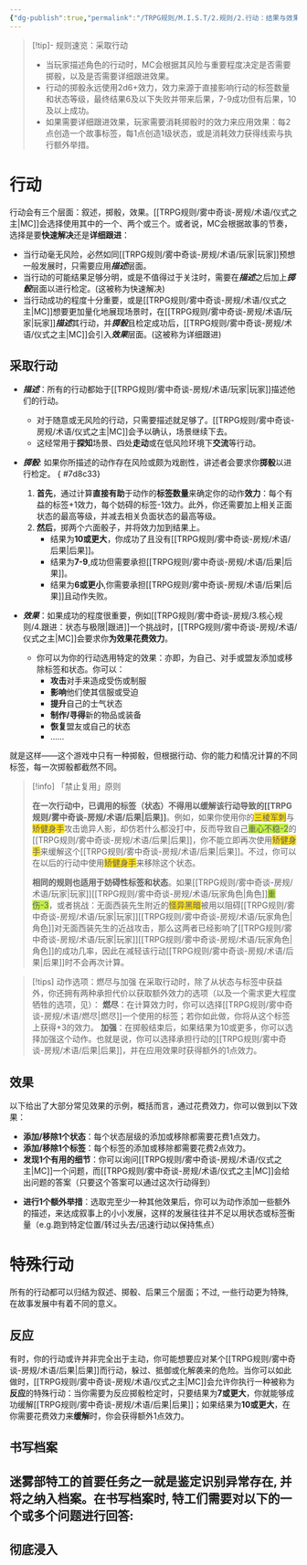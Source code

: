 ```yaml
---
{"dg-publish":true,"permalink":"/TRPG规则/M.I.S.T/2.规则/2.行动：结果与效果/"}
---
```


>[!tip]- 规则速览：采取行动
>- 当玩家描述角色的行动时，MC会根据其风险与重要程度决定是否需要掷骰，以及是否需要详细跟进效果。
>- 行动的掷骰永远使用2d6+效力，效力来源于直接影响行动的标签数量和状态等级，最终结果6及以下失败并带来后果，7-9成功但有后果，10及以上成功。
>- 如果需要详细跟进效果，玩家需要消耗掷骰时的效力来应用效果：每2点创造一个故事标签，每1点创造1级状态，或是消耗效力获得线索与执行额外举措。
# 行动
行动会有三个层面：叙述，掷骰，效果。[[TRPG规则/雾中奇谈-房规/术语/仪式之主\|MC]]会选择使用其中的一个、两个或三个。或者说，MC会根据故事的节奏，选择是要**快速解决**还是**详细跟进**：
- 当行动毫无风险，必然如同[[TRPG规则/雾中奇谈-房规/术语/玩家\|玩家]]预想一般发展时，只需要应用***描述***层面。
- 当行动的可能结果足够分明，或是不值得过于关注时，需要在***描述***之后加上***掷骰***层面以进行检定。(这被称为快速解决)
- 当行动成功的程度十分重要，或是[[TRPG规则/雾中奇谈-房规/术语/仪式之主\|MC]]想要更加量化地展现场景时，在[[TRPG规则/雾中奇谈-房规/术语/玩家\|玩家]]***描述***其行动，并***掷骰***且检定成功后，[[TRPG规则/雾中奇谈-房规/术语/仪式之主\|MC]]会引入***效果***层面。(这被称为详细跟进)
## 采取行动
- ***描述***：所有的行动都始于[[TRPG规则/雾中奇谈-房规/术语/玩家\|玩家]]描述他们的行动。
	- 对于随意或无风险的行动，只需要描述就足够了。[[TRPG规则/雾中奇谈-房规/术语/仪式之主\|MC]]会予以确认，场景继续下去。
	- 这经常用于**探知**场景、四处**走动**或在低风险环境下**交流**等行动。
	
- ***掷骰***: 如果你所描述的动作存在风险或颇为戏剧性，讲述者会要求你**掷骰**以进行检定。
{ #7d8c33}

	1. **首先**，通过计算**直接有助**于动作的**标签数量**来确定你的动作**效力**：每个有益的标签+1效力，每个妨碍的标签-1效力。此外，你还需要加上相关正面状态的最高等级，并减去相关负面状态的最高等级。
	2. **然后**，掷两个六面骰子，并将效力加到结果上。
		- 结果为**10或更大**，你成功了且没有[[TRPG规则/雾中奇谈-房规/术语/后果\|后果]]。
		- 结果为**7-9**,成功但需要承担[[TRPG规则/雾中奇谈-房规/术语/后果\|后果]]。
		- 结果为**6或更小**,你需要承担[[TRPG规则/雾中奇谈-房规/术语/后果\|后果]]且动作失败。
	 
- ***效果***：如果成功的程度很重要，例如[[TRPG规则/雾中奇谈-房规/3.核心规则/4.跟进：状态与极限\|跟进]]一个挑战时，[[TRPG规则/雾中奇谈-房规/术语/仪式之主\|MC]]会要求你**为效果花费效力**。
	- 你可以为你的行动选用特定的效果：亦即，为自己、对手或盟友添加或移除标签和状态。你可以：
		- **攻击**对手来造成受伤或制服
		- **影响**他们使其信服或受迫
		- **提升**自己的士气状态
		- **制作/寻得**新的物品或装备
		- **恢复**盟友或自己的状态
		- ......

就是这样——这个游戏中只有一种掷骰，但根据行动、你的能力和情况计算的不同标签，每一次掷骰都截然不同。

>[!info] 「禁止复用」原则
>
>**在一次行动中，已调用的标签（状态）不得用以缓解该行动导致的[[TRPG规则/雾中奇谈-房规/术语/后果\|后果]]**。例如，如果你使用你的<span style="background:#ffe119">三棱军刺</span>与<span style="background:#ffe119">矫健身手</span>攻击诡异人影，却仿若什么都没打中，反而导致自己<span style="background:#bfef45">重心不稳-2</span>的[[TRPG规则/雾中奇谈-房规/术语/后果\|后果]]，你不能立即再次使用<span style="background:#ffe119">矫健身手</span>来缓解这个[[TRPG规则/雾中奇谈-房规/术语/后果\|后果]]。不过，你可以在以后的行动中使用<span style="background:#ffe119">矫健身手</span>来移除这个状态。
>
>**相同的规则也适用于妨碍性标签和状态**。如果[[TRPG规则/雾中奇谈-房规/术语/玩家\|玩家]][[TRPG规则/雾中奇谈-房规/术语/玩家角色\|角色]]<span style="background:#bfef45">重伤-3</span>，或者挑战：无面西装先生附近的<span style="background:#ffe119">怪异黑暗</span>被用以阻碍[[TRPG规则/雾中奇谈-房规/术语/玩家\|玩家]][[TRPG规则/雾中奇谈-房规/术语/玩家角色\|角色]]对无面西装先生的近战攻击，那么这两者已经影响了[[TRPG规则/雾中奇谈-房规/术语/玩家\|玩家]][[TRPG规则/雾中奇谈-房规/术语/玩家角色\|角色]]的成功几率，因此在减轻该行动[[TRPG规则/雾中奇谈-房规/术语/后果\|后果]]时不会再次计算。
 
>[!tips] 动作选项：燃尽与加强
>在采取行动时，除了从状态与标签中获益外，你还拥有两种承担代价以获取额外效力的选项（以及一个需求更大程度牺牲的选项，见）：
>**燃尽**：在计算效力时，你可以选择[[TRPG规则/雾中奇谈-房规/术语/燃尽\|燃尽]]一个使用的标签；若你如此做，你将从这个标签上获得+3的效力。
>**加强**：在掷骰结束后，如果结果为10或更多，你可以选择加强这个动作。也就是说，你可以选择承担行动的[[TRPG规则/雾中奇谈-房规/术语/后果\|后果]]，并在应用效果时获得额外的1点效力。

## 效果
以下给出了大部分常见效果的示例，概括而言，通过花费效力，你可以做到以下效果：
- **添加/移除1个状态**：每个状态层级的添加或移除都需要花费1点效力。
- **添加/移除1个标签**：每个标签的添加或移除都需要花费2点效力。
- **发现1个有用的细节**：你可以询问[[TRPG规则/雾中奇谈-房规/术语/仪式之主\|MC]]一个问题，而[[TRPG规则/雾中奇谈-房规/术语/仪式之主\|MC]]会给出问题的答案（只要这个答案可以通过这次行动得到）
* **进行1个额外举措**：选取完至少一种其他效果后，你可以为动作添加一些额外的描述，来达成叙事上的小小发展，这样的发展往往并不足以用状态或标签衡量（e.g.跑到特定位置/转过头去/迅速行动以保持焦点）

# 特殊行动
所有的行动都可以归结为叙述、掷骰、后果三个层面；不过, 一些行动更为特殊, 在故事发展中有着不同的意义。
## 反应
有时，你的行动或许并非完全出于主动，你可能想要应对某个[[TRPG规则/雾中奇谈-房规/术语/后果\|后果]]而行动，躲过、抵御或化解袭来的危险。当你可以如此做时，[[TRPG规则/雾中奇谈-房规/术语/仪式之主\|MC]]会允许你执行一种被称为**反应**的特殊行动：当你需要为反应掷骰检定时，只要结果为**7或更大**，你就能够成功缓解[[TRPG规则/雾中奇谈-房规/术语/后果\|后果]]；如果结果为**10或更大**，在你需要花费效力来**缓解**时，你会获得额外1点效力。

## 书写档案
迷雾部特工的首要任务之一就是鉴定识别异常存在, 并将之纳入档案。在书写档案时, 特工们需要对以下的一个或多个问题进行回答:
- 
## 彻底浸入
